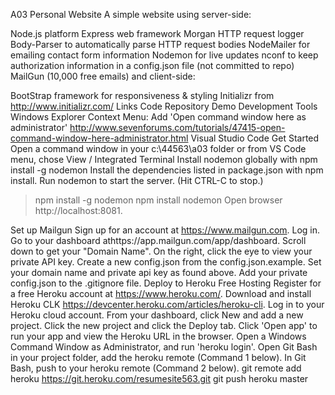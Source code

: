 A03 Personal Website
A simple website using server-side:

Node.js platform
Express web framework
Morgan HTTP request logger
Body-Parser to automatically parse HTTP request bodies
NodeMailer for emailing contact form information
Nodemon for live updates
nconf to keep authorization information in a config.json file (not committed to repo)
MailGun (10,000 free emails)
and client-side:

BootStrap framework for responsiveness & styling
Initializr from http://www.initializr.com/
Links
Code Repository
Demo
Development Tools
Windows Explorer Context Menu: Add 'Open command window here as administrator' http://www.sevenforums.com/tutorials/47415-open-command-window-here-administrator.html
Visual Studio Code
Get Started
Open a command window in your c:\44563\a03 folder or from VS Code menu, chose View / Integrated Terminal
Install nodemon globally with npm install -g nodemon
Install the dependencies listed in package.json with npm install.
Run nodemon to start the server. (Hit CTRL-C to stop.)
> npm install -g nodemon
> npm install
> nodemon
Open browser http://localhost:8081.

Set up Mailgun
Sign up for an account at https://www.mailgun.com.
Log in.
Go to your dashboard athttps://app.mailgun.com/app/dashboard.
Scroll down to get your "Domain Name".
On the right, click the eye to view your private API key.
Create a new config.json from the config.json.example.
Set your domain name and private api key as found above.
Add your private config.json to the .gitignore file.
Deploy to Heroku Free Hosting
Register for a free Heroku account at https://www.heroku.com/.
Download and install Heroku CLK https://devcenter.heroku.com/articles/heroku-cli.
Log in to your Heroku cloud account.
From your dashboard, click New and add a new project.
Click the new project and click the Deploy tab.
Click 'Open app' to run your app and view the Heroku URL in the browser.
Open a Windows Command Window as Administrator, and run 'heroku login'.
Open Git Bash in your project folder, add the heroku remote (Command 1 below).
In Git Bash, push to your heroku remote (Command 2 below).
git remote add heroku https://git.heroku.com/resumesite563.git
git push heroku master